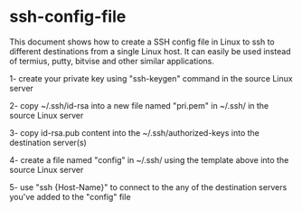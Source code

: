 # ssh-config-file
This document shows how to create a SSH config file in Linux to ssh to different destinations from a single Linux host. It can easily be used instead of termius, putty, bitvise and other similar applications.


1- create your private key using "ssh-keygen" command in the source Linux server

2- copy ~/.ssh/id-rsa into a new file named "pri.pem" in ~/.ssh/ in the source Linux server

3- copy id-rsa.pub content into the ~/.ssh/authorized-keys into the destination server(s)

4- create a file named "config" in ~/.ssh/ using the template above into the source Linux server

5- use "ssh {Host-Name}" to connect to the any of the destination servers you've added to the "config" file

